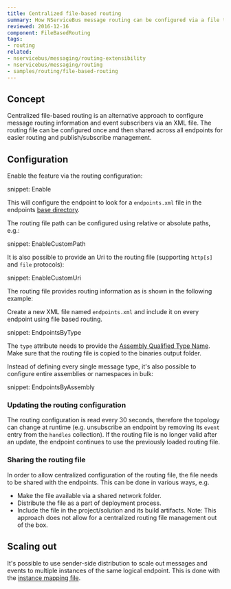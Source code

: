 ```yaml
---
title: Centralized file-based routing
summary: How NServiceBus message routing can be configured via a file that can be shared between all endpoints
reviewed: 2016-12-16
component: FileBasedRouting
tags:
- routing
related:
- nservicebus/messaging/routing-extensibility
- nservicebus/messaging/routing
- samples/routing/file-based-routing
---
```



## Concept 

Centralized file-based routing is an alternative approach to configure message routing information and event subscribers via an XML file. The routing file can be configured once and then shared across all endpoints for easier routing and publish/subscribe management.


## Configuration

Enable the feature via the routing configuration:

snippet: Enable

This will configure the endpoint to look for a `endpoints.xml` file in the endpoints [base directory](https://msdn.microsoft.com/en-us/library/system.appdomain.basedirectory.aspx).

The routing file path can be configured using relative or absolute paths, e.g.:

snippet: EnableCustomPath

It is also possible to provide an Uri to the routing file (supporting `http[s]` and `file` protocols):

snippet: EnableCustomUri

The routing file provides routing information as is shown in the following example:
    
Create a new XML file named `endpoints.xml` and include it on every endpoint using file based routing. 

snippet: EndpointsByType

The `type` attribute needs to provide the [Assembly Qualified Type Name](https://msdn.microsoft.com/en-us/library/system.type.assemblyqualifiedname.aspx).
Make sure that the routing file is copied to the binaries output folder.

Instead of defining every single message type, it's also possible to configure entire assemblies or namespaces in bulk:

snippet: EndpointsByAssembly


### Updating the routing configuration

The routing configuration is read every 30 seconds, therefore the topology can change at runtime (e.g. unsubscribe an endpoint by removing its `event` entry from the `handles` collection). If the routing file is no longer valid after an update, the endpoint continues to use the previously loaded routing file.


### Sharing the routing file

In order to allow centralized configuration of the routing file, the file needs to be shared with the endpoints. This can be done in various ways, e.g.

 * Make the file available via a shared network folder.
 * Distribute the file as a part of deployment process.
 * Include the file in the project/solution and its build artifacts. Note: This approach does not allow for a centralized routing file management out of the box.


## Scaling out

It's possible to use sender-side distribution to scale out messages and events to multiple instances of the same logical endpoint. This is done with the [instance mapping file](/transports/msmq/routing.md).
